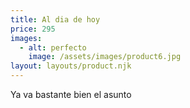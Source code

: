 ```yaml
---
title: Al dia de hoy
price: 295
images:
  - alt: perfecto
    image: /assets/images/product6.jpg
layout: layouts/product.njk
---
```

Ya va bastante bien el asunto
